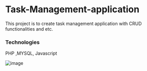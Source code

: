 # Task-Management-application
This project is to create task management application with CRUD functionalities and etc.

### Technologies
PHP ,MYSQL, Javascript

![image](https://github.com/Kaushalya193/Task-Management-application/assets/115540141/87b00257-60b7-4a36-ac76-c65456bde3a6)

